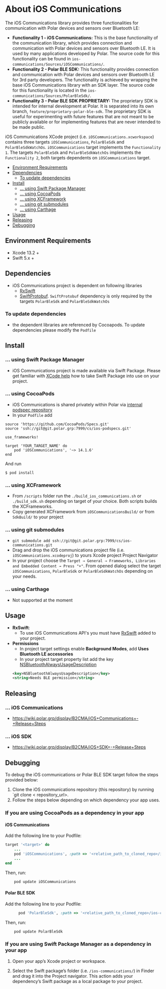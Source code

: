 # About iOS Communications

The iOS Communications library provides three functionalities for communication with Polar devices and sensors over Bluetooth LE:
 
* **Functionality 1 - iOS Communications:** This is the base functionality of the communication library, which provides connection and communication with Polar devices and sensors over Bluetooth LE. It is used by many applications developed by Polar. The source code for this functionality can be found in `ios-communications/Sources/iOSCommunications/`.
* **Functionality 2 - Polar BLE SDK:** This functionality provides connection and communication with Polar devices and sensors over Bluetooth LE for 3rd party developers. The functionality is achieved by wrapping the base iOS Communications library with an SDK layer. The source code for this functionality is located in the `ios-communications/Sources/PolarBleSdk/`.
* **Functionality 3 - Polar BLE SDK PROPRIETARY:** The proprietary SDK is intended for internal development at Polar. It is separated into its own branch,  `feature/proprietary-polar-ble-sdk`. The proprietary SDK is useful for experimenting with future features that are not meant to be publicly available or for implementing features that are never intended to be made public.

iOS Communications XCode project (i.e. `iOSCommunications.xcworkspace`) contains three targets `iOSCommunications`, `PolarBleSdk` and `PolarBleSdkWatchOs`. `iOSCommunications` target implements the `Functionality 1`. The targets `PolarBleSdk` and `PolarBleSdkWatchOs` implements the `Functionality 2`, both targets dependents on `iOSCommunications` target.

* [Environment Requirements](#environment-requirements)
* [Dependencies](#dependencies)
    * [To update dependencies](#to-update-dependencies)
* [Install](#install)
    * [... using Swift Package Manager](#...-using-Swift-Package-Manager)
    * [... using CocoaPods](#...-using-CocoaPods)
    * [... using XCFramework](#...-using-XCFramework)
    * [... using git submodules](#...-using-git-submodules)
    * [... using Carthage](#...-using-Carthage)
* [Usage](#usage)
* [Releasing](#releasing)
* [Debugging](#debugging)

## Environment Requirements

* Xcode 13.2 +
* Swift 5.x +

## Dependencies
* iOS Communications project is dependent on following libraries
   * [RxSwift](https://github.com/ReactiveX/RxSwift)
   * [SwiftProtobuf](https://github.com/apple/swift-protobuf). `SwiftProtobuf` dependency is only required by the targets `PolarBleSdk` and `PolarBleSdkWatchOs`
   
### To update dependencies
 * the dependent libraries are referenced by Cocoapods. To update dependencies please modify the `Podfile`
 
## Install 

### ... using Swift Package Manager 
* iOS Communications project is made available via Swift Package. Please get familiar with [XCode help](https://developer.apple.com/documentation/swift_packages/adding_package_dependencies_to_your_app) how to take Swift Package into use on your project.

### ... using CocoaPods
* iOS Communications is shared privately within Polar via [internal podspec repository](https://git.polar.grp/projects/CS/repos/ios-podspecs)
* In your `Podfile` add
```
source 'https://github.com/CocoaPods/Specs.git'
source 'ssh://git@git.polar.grp:7999/cs/ios-podspecs.git'

use_frameworks!

target 'YOUR_TARGET_NAME' do
    pod 'iOSCommunications', '~> 14.1.6'
end
```

And run

```
$ pod install
```

### ... using XCFramework
* From `/scripts` folder run the `./build_ios_communications.sh` or  `./build_sdk.sh` depending on target of your choice. Both scripts builds the XCFrameworks. 
* Copy generated XCFramework from `iOSCommunicationsBuild/`  or from `SdkBuild/` to your project

### ... using git submodules
* `git submodule add ssh://git@git.polar.grp:7999/cs/ios-communications.git`
* Drag and drop the iOS communications project file (i.e. `iOSCommunications.xcodeproj`) to yours Xcode project Project Navigator
*  In your project choose the `Target → General → Frameworks, Libraries and Embedded Content → Press "+"`. From opened dialog select the target `iOSCommunications`, `PolarBleSdk` or `PolarBleSdkWatchOs` depending on your needs.  

### ... using Carthage 
* Not supported at the moment

## Usage
* **RxSwift**: 
    * To use iOS Communications API's you must have [RxSwift](https://github.com/ReactiveX/RxSwift) added to your project. 
* **Permissions**
    * In project target settings enable __Background Modes__, add  __Uses Bluetooth LE accessories__
    * In your project target property list add the key  [NSBluetoothAlwaysUsageDescription](https://developer.apple.com/documentation/bundleresources/information_property_list/nsbluetoothalwaysusagedescription)
    ```xml
    <key>NSBluetoothAlwaysUsageDescription</key>
    <string>Needs BLE permission</string>
    ```

## Releasing 
### ... iOS Communications
* https://wiki.polar.grp/display/B2CMA/iOS+Communications+-+Release+Steps
### ... iOS SDK
* https://wiki.polar.grp/display/B2CMA/iOS+SDK+-+Release+Steps

## Debugging

To debug the iOS communications or Polar BLE SDK target follow the steps provided below:

1. Clone the iOS communications repository (this repository) by running `git clone <
   repository_url>.
2. Follow the steps below depending on which dependency your app uses.

### If you are using CocoaPods as a dependency in your app

#### iOS Communications

Add the following line to your Podfile:

```ruby
target '<target>' do
    ...
    pod 'iOSCommunications', :path => '<relative_path_to_cloned_repo>/ios-communications/'
    ...
end    
```
Then, run:

```bash
    pod update iOSCommunications
```

#### Polar BLE SDK

Add the following line to your Podfile:

```ruby
      pod 'PolarBleSdk', :path => '<relative_path_to_cloned_repo>/ios-communications/'
```

Then, run:

```bash
    pod update PolarBleSdk
```

### If you are using Swift Package Manager as a dependency in your app

1. Open your app’s Xcode project or workspace.

2. Select the Swift package’s folder (i.e. `/ios-communications/`) in Finder and drag it into the Project navigator. This action adds your dependency’s Swift package as a local package to your project.
